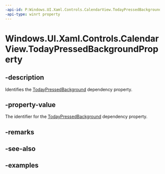 ```yaml
---
-api-id: P:Windows.UI.Xaml.Controls.CalendarView.TodayPressedBackgroundProperty
-api-type: winrt property
---
```


# Windows.UI.Xaml.Controls.CalendarView.TodayPressedBackgroundProperty

<!--
public static Windows.UI.Xaml.DependencyProperty TodayPressedBackgroundProperty { get; }
-->


## -description

Identifies the [TodayPressedBackground](calendarview_todaypressedbackground.md) dependency property.

## -property-value

The identifier for the [TodayPressedBackground](calendarview_todaypressedbackground.md) dependency property.

## -remarks

## -see-also

## -examples



